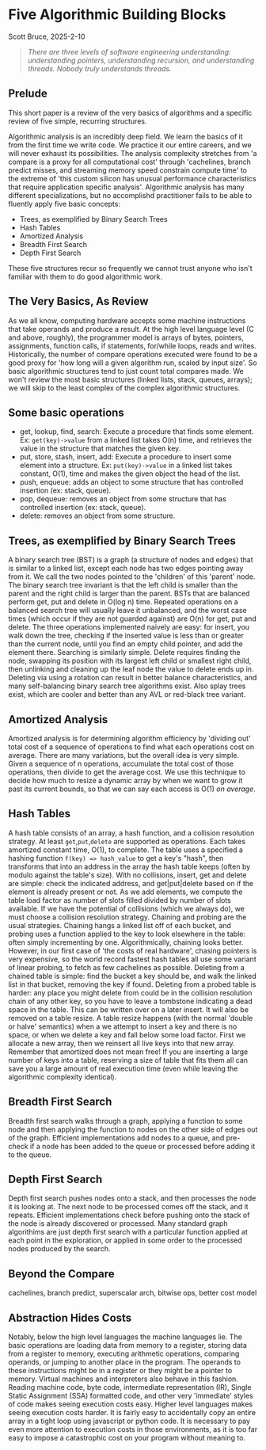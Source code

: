 # Five Algorithmic Building Blocks

Scott Bruce, 2025-2-10

>*There are three levels of software engineering understanding: understanding pointers, understanding recursion, and understanding threads. Nobody truly understands threads.*

## Prelude
This short paper is a review of the very basics of algorithms and a specific review of five simple, recurring structures. 

Algorithmic analysis is an incredibly deep field. We learn the basics of it from the first time we write code. We practice it our entire careers, and we will never exhaust its possibilities. The analysis complexity stretches from 'a compare is a proxy for all computational cost' through 'cachelines, branch predict misses, and streaming memory speed constrain compute time' to the extreme of 'this custom silicon has unusual performance characteristics that require application specific analysis'.  Algorithmic analysis has many different specializations, but no accomplishd practitioner fails to be able to fluently apply five basic concepts:
* Trees, as exemplified by Binary Search Trees
* Hash Tables
* Amortized Analysis
* Breadth First Search
* Depth First Search

These five structures recur so frequently we cannot trust anyone who isn't familiar with them to do good algorithmic work.

## The Very Basics, As Review

As we all know, computing hardware accepts some machine instructions that take operands and produce a result. At the high level language level (C and above, roughly), the programmer model is arrays of bytes, pointers, assignments, function calls, if statements, for/while loops, reads and writes. Historically, the number of compare operations executed were found to be a good proxy for 'how long will a given algorithm run, scaled by input size'. So basic algorithmic structures tend to just count total compares made. 
We won't review the most basic structures (linked lists, stack, queues, arrays); we will skip to the least complex of the complex algorithmic structures.


## Some basic operations
* get, lookup, find, search: Execute a procedure that finds some element. Ex: `get(key)->value` from a linked list takes O(n) time, and retrieves the value in the structure that matches the given key.
* put, store, stash, insert, add: Execute a procedure to insert some element into a structure.  Ex: `put(key)->value` in a linked list takes constant, O(1), time and makes the given object the head of the list.
* push, enqueue: adds an object to some structure that has controlled insertion (ex: stack, queue).
* pop, dequeue: removes an object from some structure that has controlled insertion (ex: stack, queue).
* delete: removes an object from some structure.

## Trees, as exemplified by Binary Search Trees
A binary search tree (BST) is a graph (a structure of nodes and edges) that is similar to a linked list, except each node has two edges pointing away from it.  We call the two nodes pointed to the 'children' of this 'parent' node. The binary search tree invariant is that the left child is smaller than the parent and the right child is larger than the parent.  BSTs that are balanced perform get, put and delete in O(log n) time.  Repeated operations on a balanced search tree will usually leave it unbalanced, and the worst case times (which occur if they are not guarded against) are O(n) for get, put and delete.  The three operations implemented naively are easy: for insert, you walk down the tree, checking if the inserted value is less than or greater than the current node, until you find an empty child pointer, and add the element there. Searching is similarly simple. Delete requires finding the node, swapping its position with its largest left child or smallest right child, then unlinking and cleaning up the leaf node the value to delete ends up in.  Deleting via using a rotation can result in better balance characteristics, and many self-balancing binary search tree algorithms exist. Also splay trees exist, which are cooler and better than any AVL or red-black tree variant.

## Amortized Analysis
Amortized analysis is for determining algorithm efficiency by 'dividing out' total cost of a sequence of operations to find what each operations cost on average.  There are many variations, but the overall idea is very simple.  Given a sequence of n operations, accumulate the total cost of those operations, then divide to get the average cost.  We use this technique to decide how much to resize a dynamic array by when we want to grow it past its current bounds, so that we can say each access is O(1) _on average_.

## Hash Tables

A hash table consists of an array, a hash function, and a collision resolution strategy. At least `get`,`put`,`delete` are supported as operations. Each takes amortized constant time, O(1), to complete.
The table uses a specified a hashing function `f(key) => hash_value` to get a key's "hash", then transforms that into an address in the array the hash table keeps (often by modulo against the table's size).  With no collisions, insert, get and delete are simple: check the indicated address, and get|put|delete based on if the element is already present or not. As we add elements, we compute the table load factor as number of slots filled divided by number of slots available. If we have the potential of collisions (which we always do), we must choose a collision resolution strategy.  Chaining and probing are the usual strategies. Chaining hangs a linked list off of each bucket, and probing uses a function applied to the key to look elsewhere in the table: often simply incrementing by one. Algorithmically, chaining looks better. However, in our first case of 'the costs of real hardware', chasing pointers is very expensive, so the world record fastest hash tables all use some variant of linear probing, to fetch as few cachelines as possible.  Deleting from a chained table is simple: find the bucket a key should be, and walk the linked list in that bucket, removing the key if found.  Deleting from a probed table is harder: any place you might delete from could be in the collision resolution chain of any other key, so you have to leave a tombstone indicating a dead space in the table. This can be written over on a later insert.  It will also be removed on a table resize.
A table resize happens (with the normal 'double or halve' semantics) when a we attempt to insert a key and there is no space, or when we delete a key and fall below some load factor.  First we allocate a new array, then we reinsert all live keys into that new array. Remember that amortized does not mean free! If you are inserting a large number of keys into a table, reserving a size of table that fits them all can save you a large amount of real execution time (even while leaving the algorithmic complexity identical).

## Breadth First Search

Breadth first search walks through a graph, applying a function to some node and then applying the function to nodes on the other side of edges out of the graph.  Efficient implementations add nodes to a queue, and pre-check if a node has been added to the queue or processed before adding it to the queue.  

## Depth First Search
Depth first search pushes nodes onto a stack, and then processes the node it is looking at.  The next node to be processed comes off the stack, and it repeats. Efficient implementations check before pushing onto the stack of the node is already discovered or processed.  Many standard graph algorithims are just depth first search with a particular function applied at each point in the exploration, or applied in some order to the processed nodes produced by the search.

## Beyond the Compare
cachelines, branch predict, superscalar arch, bitwise ops, better cost model

## Abstraction Hides Costs
Notably, below the high level languages the machine languages lie.  The basic operations are loading data from memory to a register, storing data from a register to memory, executing arithmetic operations, comparing operands, or jumping to another place in the program.  The operands to these instructions might be in a register or they might be a pointer to memory.  Virtual machines and interpreters also behave in this fashion. Reading machine code, byte code, intermediate representation (IR), Single Static Assignment (SSA) formatted code, and other very 'immediate' styles of code makes seeing execution costs easy.  Higher level languages makes seeing execution costs harder.  It is fairly easy to accidentally copy an entire array in a tight loop using javascript or python code. It is necessary to pay even more attention to execution costs in those environments, as it is too far easy to impose a catastrophic cost on your program without meaning to.
